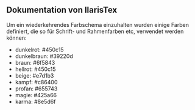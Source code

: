 ## Dokumentation von IlarisTex

Um ein wiederkehrendes Farbschema einzuhalten wurden einige Farben definiert, die so für Schrift- und Rahmenfarben etc, verwendet werden können:

- dunkelrot: #450c15
- dunkelbraun: #39220d
- braun: #6f5843
- hellrot: #450c15
- beige: #e7d1b3
- kampf: #c86400
- profan: #655743
- magie: #425a66
- karma: #8e5d6f
